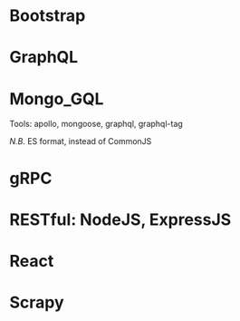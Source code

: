 # Bootstrap
# GraphQL
# Mongo_GQL
Tools: apollo, mongoose, graphql, graphql-tag

*N.B.* ES format, instead of CommonJS
# gRPC
# RESTful: NodeJS, ExpressJS
# React
# Scrapy
